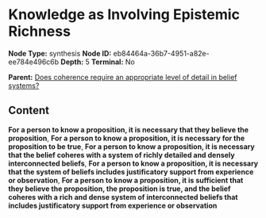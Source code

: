 # Knowledge as Involving Epistemic Richness

**Node Type:** synthesis
**Node ID:** eb84464a-36b7-4951-a82e-ee784e496c6b
**Depth:** 5
**Terminal:** No

**Parent:** [Does coherence require an appropriate level of detail in belief systems?](does-coherence-require-an-appropriate-level-of-detail-in-belief-systems-antithesis-016d413d-fd86-4095-92a5-aa24d525d0e8.md)

## Content

**For a person to know a proposition, it is necessary that they believe the proposition**, **For a person to know a proposition, it is necessary for the proposition to be true**, **For a person to know a proposition, it is necessary that the belief coheres with a system of richly detailed and densely interconnected beliefs**, **For a person to know a proposition, it is necessary that the system of beliefs includes justificatory support from experience or observation**, **For a person to know a proposition, it is sufficient that they believe the proposition, the proposition is true, and the belief coheres with a rich and dense system of interconnected beliefs that includes justificatory support from experience or observation**
